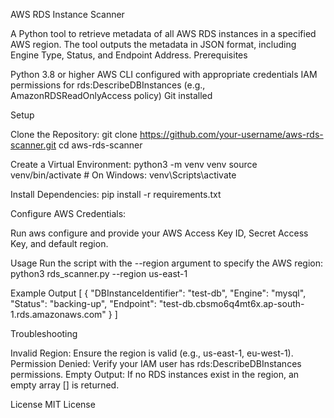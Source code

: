 AWS RDS Instance Scanner

A Python tool to retrieve metadata of all AWS RDS instances in a specified AWS region. The tool outputs the metadata in JSON format, including Engine Type, Status, and Endpoint Address.
Prerequisites

Python 3.8 or higher
AWS CLI configured with appropriate credentials
IAM permissions for rds:DescribeDBInstances (e.g., AmazonRDSReadOnlyAccess policy)
Git installed

Setup

Clone the Repository:
git clone https://github.com/your-username/aws-rds-scanner.git
cd aws-rds-scanner


Create a Virtual Environment:
python3 -m venv venv
source venv/bin/activate  # On Windows: venv\Scripts\activate


Install Dependencies:
pip install -r requirements.txt


Configure AWS Credentials:

Run aws configure and provide your AWS Access Key ID, Secret Access Key, and default region.



Usage
Run the script with the --region argument to specify the AWS region:
python3 rds_scanner.py --region us-east-1

Example Output
[
    {
        "DBInstanceIdentifier": "test-db",
        "Engine": "mysql",
        "Status": "backing-up",
        "Endpoint": "test-db.cbsmo6q4mt6x.ap-south-1.rds.amazonaws.com"
    }
]

Troubleshooting

Invalid Region: Ensure the region is valid (e.g., us-east-1, eu-west-1).
Permission Denied: Verify your IAM user has rds:DescribeDBInstances permissions.
Empty Output: If no RDS instances exist in the region, an empty array [] is returned.

License
MIT License
